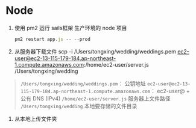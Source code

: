 # Node

1. 使用 pm2 运行 sails框架 生产环境的 node 项目

   ```javascript
   pm2 restart app.js -- --prod
   ```

2. 从服务器下载文件 scp -i /Users/tongxing/wedding/weddings.pem ec2-user@ec2-13-115-179-184.ap-northeast-1.compute.amazonaws.com:/home/ec2-user/server.js /Users/tongxing/wedding

> `/Users/tongxing/wedding/weddings.pem`： 公钥地址 `ec2-user@ec2-13-115-179-184.ap-northeast-1.compute.amazonaws.com`： ec2-user@ + 公有 DNS \(IPv4\) `/home/ec2-user/server.js` 服务器上文件路径 `/Users/tongxing/wedding` 本地要存储的文件目录

1. 从本地上传文件夹

